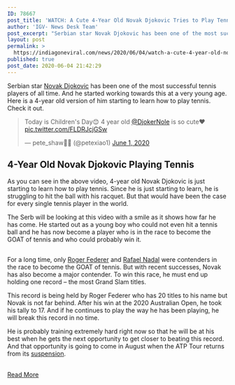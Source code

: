 ```yaml
---
ID: 78667
post_title: 'WATCH: A Cute 4-Year Old Novak Djokovic Tries to Play Tennis'
author: 'IGV- News Desk Team'
post_excerpt: "Serbian star Novak Djokovic has been one of the most successful tennis players of all time. And he started working towards this at a very young age. Here is a 4-year old version of him starting to learn how to play tennis. Check it out. Today is Children's Day😊 4 year old @DjokerNole is so&hellip;"
layout: post
permalink: >
  https://indiagoneviral.com/news/2020/06/04/watch-a-cute-4-year-old-novak-djokovic-tries-to-play-tennis/78667/india-gone-viral/
published: true
post_date: 2020-06-04 21:42:29
---
```

<div itemprop="articleBody">
										                <p>Serbian star <a href="https://www.essentiallysports.com/tag/novak-djokovic/">Novak Djokovic</a> has been one of the most successful tennis players of all time. And he started working towards this at a very young age. Here is a 4-year old version of him starting to learn how to play tennis. Check it out.</p>
<blockquote data-dnt="true" data-width="550">
<p dir="ltr" lang="en">Today is Children's Day😊 4 year old <a href="https://twitter.com/DjokerNole?ref_src=twsrc%5Etfw">@DjokerNole</a> is so cute❤️ <a href="https://t.co/FLDRJcjGSw">pic.twitter.com/FLDRJcjGSw</a></p>
<p>— pete_shaw🐊👬 (@petexiao1) <a href="https://twitter.com/petexiao1/status/1267314139346558976?ref_src=twsrc%5Etfw">June 1, 2020</a></p></blockquote>

<h2>4-Year Old Novak Djokovic Playing Tennis</h2>
<p>As you can see in the above video, 4-year old Novak Djokovic is just starting to learn how to play tennis. Since he is just starting to learn, he is struggling to hit the ball with his racquet. But that would have been the case for every single tennis player in the world.</p>
<p>The Serb will be looking at this video with a smile as it shows how far he has come. He started out as a young boy who could not even hit a tennis ball and he has now become a player who is in the race to become the GOAT of tennis and who could probably win it.</p>
<p><img alt="I'm Ready To Play" - Novak Djokovic - EssentiallySports" data-src="https://image-cdn.essentiallysports.com/wp-content/uploads/20200411131614/Novak_Djokovic_Reuters-1.jpg" src="data:image/gif;base64,R0lGODlhAQABAAAAACH5BAEKAAEALAAAAAABAAEAAAICTAEAOw=="></img></p>
<p>For a long time, only <a href="https://www.essentiallysports.com/tag/roger-federer">Roger Federer</a> and <a href="https://www.essentiallysports.com/tag/rafael-nadal">Rafael Nadal</a> were contenders in the race to become the GOAT of tennis. But with recent successes, Novak has also become a major contender. To win this race, he must end up holding one record – the most Grand Slam titles.</p>
<p>This record is being held by Roger Federer who has 20 titles to his name but Novak is not far behind. After his win at the 2020 Australian Open, he took his tally to 17. And if he continues to play the way he has been playing, he will break this record in no time.</p>
<p>He is probably training extremely hard right now so that he will be at his best when he gets the next opportunity to get closer to beating this record. And that opportunity is going to come in August when the ATP Tour returns from its <a href="https://www.atptour.com/en/news/atp-extends-tour-suspension#:~:text=The%20ATP%20has%20extended%20the,not%20take%20place%20as%20scheduled.">suspension</a>.</p>
																												              </div><br/><a href="https://www.essentiallysports.com/watch-a-cute-4-year-old-novak-djokovic-tries-to-play-tennis-atp-tennis-news/" class="button purchase" rel="nofollow noopener noreferrer" target="_blank">Read More</a>